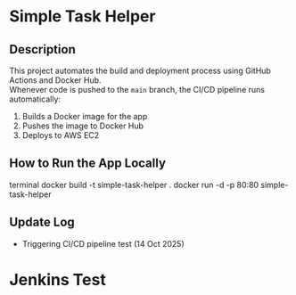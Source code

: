 # Simple Task Helper 

## Description
This project automates the build and deployment process using GitHub Actions and Docker Hub.  
Whenever code is pushed to the `main` branch, the CI/CD pipeline runs automatically:
1. Builds a Docker image for the app  
2. Pushes the image to Docker Hub  
3.  Deploys to AWS EC2


##  How to Run the App Locally
terminal
docker build -t simple-task-helper .
docker run -d -p 80:80 simple-task-helper

## Update Log
- Triggering CI/CD pipeline test (14 Oct 2025)

# Jenkins Test
